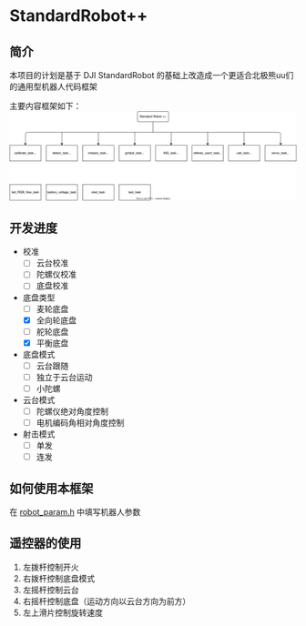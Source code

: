 # StandardRobot++

## 简介
本项目的计划是基于 DJI StandardRobot 的基础上改造成一个更适合北极熊uu们的通用型机器人代码框架

主要内容框架如下：
![main framework](./doc/pic/mainframework.svg)

## 开发进度
- 校准
  - [ ] 云台校准
  - [ ] 陀螺仪校准
  - [ ] 底盘校准
- 底盘类型
  - [ ] 麦轮底盘
  - [x] 全向轮底盘
  - [ ] 舵轮底盘
  - [x] 平衡底盘
- 底盘模式
  - [ ] 云台跟随
  - [ ] 独立于云台运动
  - [ ] 小陀螺
- 云台模式
  - [ ] 陀螺仪绝对角度控制
  - [ ] 电机编码角相对角度控制
- 射击模式
  - [ ] 单发
  - [ ] 连发

## 如何使用本框架

在 [robot_param.h](./application/robot_param.h) 中填写机器人参数

## 遥控器的使用
1. 左拨杆控制开火
2. 右拨杆控制底盘模式
3. 左摇杆控制云台
4. 右摇杆控制底盘（运动方向以云台方向为前方）
5. 左上滑片控制旋转速度